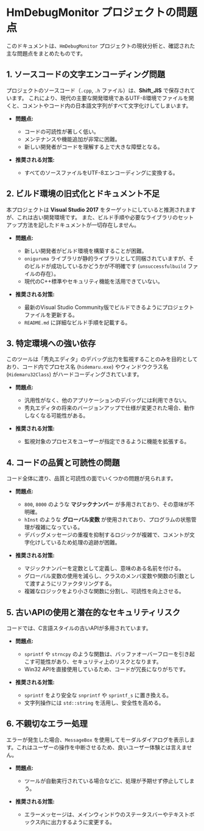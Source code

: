 # HmDebugMonitor プロジェクトの問題点

このドキュメントは、`HmDebugMonitor` プロジェクトの現状分析と、確認された主な問題点をまとめたものです。

## 1. ソースコードの文字エンコーディング問題

プロジェクトのソースコード（`.cpp`, `.h` ファイル）は、**Shift_JIS** で保存されています。
これにより、現代の主要な開発環境であるUTF-8環境でファイルを開くと、コメントやコード内の日本語文字列がすべて文字化けしてしまいます。

- **問題点:**
    - コードの可読性が著しく低い。
    - メンテナンスや機能追加が非常に困難。
    - 新しい開発者がコードを理解する上で大きな障壁となる。

- **推奨される対策:**
    - すべてのソースファイルをUTF-8エンコーディングに変換する。

## 2. ビルド環境の旧式化とドキュメント不足

本プロジェクトは **Visual Studio 2017** をターゲットにしていると推測されますが、これは古い開発環境です。
また、ビルド手順や必要なライブラリのセットアップ方法を記したドキュメントが一切存在しません。

- **問題点:**
    - 新しい開発者がビルド環境を構築することが困難。
    - `oniguruma` ライブラリが静的ライブラリとして同梱されていますが、そのビルドが成功しているかどうかが不明確です (`unsuccessfulbuild` ファイルの存在）。
    - 現代のC++標準やセキュリティ機能を活用できていない。

- **推奨される対策:**
    - 最新のVisual Studio Community版でビルドできるようにプロジェクトファイルを更新する。
    - `README.md` に詳細なビルド手順を記載する。

## 3. 特定環境への強い依存

このツールは「秀丸エディタ」のデバッグ出力を監視することのみを目的としており、コード内でプロセス名 (`hidemaru.exe`) やウィンドウクラス名 (`Hidemaru32Class`) がハードコーディングされています。

- **問題点:**
    - 汎用性がなく、他のアプリケーションのデバッグには利用できない。
    - 秀丸エディタの将来のバージョンアップで仕様が変更された場合、動作しなくなる可能性がある。

- **推奨される対策:**
    - 監視対象のプロセスをユーザーが指定できるように機能を拡張する。

## 4. コードの品質と可読性の問題

コード全体に渡り、品質と可読性の面でいくつかの問題が見られます。

- **問題点:**
    - `800`, `8000` のような **マジックナンバー** が多用されており、その意味が不明確。
    - `hInst` のような **グローバル変数** が使用されており、プログラムの状態管理が複雑になっている。
    - デバッグメッセージの重複を抑制するロジックが複雑で、コメントが文字化けしているため処理の追跡が困難。

- **推奨される対策:**
    - マジックナンバーを定数として定義し、意味のある名前を付ける。
    - グローバル変数の使用を減らし、クラスのメンバ変数や関数の引数として渡すようにリファクタリングする。
    - 複雑なロジックをより小さな関数に分割し、可読性を向上させる。

## 5. 古いAPIの使用と潜在的なセキュリティリスク

コードでは、C言語スタイルの古いAPIが多用されています。

- **問題点:**
    - `sprintf` や `strncpy` のような関数は、バッファオーバーフローを引き起こす可能性があり、セキュリティ上のリスクとなります。
    - Win32 APIを直接使用しているため、コードが冗長になりがちです。

- **推奨される対策:**
    - `sprintf` をより安全な `snprintf` や `sprintf_s` に置き換える。
    - 文字列操作には `std::string` を活用し、安全性を高める。

## 6. 不親切なエラー処理

エラーが発生した場合、`MessageBox` を使用してモーダルダイアログを表示します。これはユーザーの操作を中断させるため、良いユーザー体験とは言えません。

- **問題点:**
    - ツールが自動実行されている場合などに、処理が予期せず停止してしまう。

- **推奨される対策:**
    - エラーメッセージは、メインウィンドウのステータスバーやテキストボックス内に出力するように変更する。
